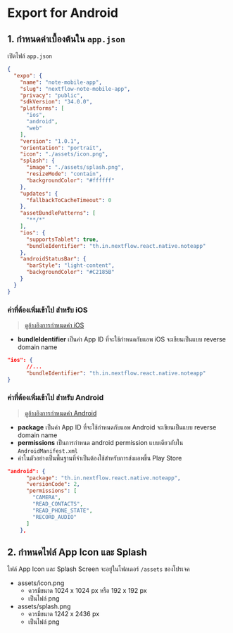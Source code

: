
# Export for Android 

## 1. กำหนดค่าเบื้องต้นใน `app.json`

เปิดไฟล์ `app.json` 

```json
{
  "expo": {
    "name": "note-mobile-app",
    "slug": "nextflow-note-mobile-app",
    "privacy": "public",
    "sdkVersion": "34.0.0",
    "platforms": [
      "ios",
      "android",
      "web"
    ],
    "version": "1.0.1",
    "orientation": "portrait",
    "icon": "./assets/icon.png",
    "splash": {
      "image": "./assets/splash.png",
      "resizeMode": "contain",
      "backgroundColor": "#ffffff"
    },
    "updates": {
      "fallbackToCacheTimeout": 0
    },
    "assetBundlePatterns": [
      "**/*"
    ],
    "ios": {
      "supportsTablet": true,
      "bundleIdentifier": "th.in.nextflow.react.native.noteapp"
    },
    "androidStatusBar": {
      "barStyle": "light-content",
      "backgroundColor": "#C2185B"
    }
  }
}
```

### ค่าที่ต้องเพิ่มเข้าไป สำหรับ iOS 

> [ดูอ้างอิงการกำหนดค่า iOS](https://docs.expo.io/versions/latest/workflow/configuration/#ios)

- **bundleIdentifier** เป็นค่า App ID ที่จะใช้กำหนดกับแอพ iOS จะเขียนเป็นแบบ reverse domain name

```json
"ios": {
      //...
      "bundleIdentifier": "th.in.nextflow.react.native.noteapp"
}
```


### ค่าที่ต้องเพิ่มเข้าไป สำหรับ Android  

> [ดูอ้างอิงการกำหนดค่า Android](https://docs.expo.io/versions/latest/workflow/configuration/#android)

- **package** เป็นค่า App ID ที่จะใช้กำหนดกับแอพ Android จะเขียนเป็นแบบ reverse domain name
- **permissions** เป็นการกำหนด android permission แบบเดียวกับใน `AndroidManifest.xml` 
- ค่าในตัวอย่างเป็นพื้นฐานที่จำเป็นต้องใช้สำหรับการส่งแอพขึ้น Play Store 

```json
"android": {
      "package": "th.in.nextflow.react.native.noteapp",
      "versionCode": 2,
      "permissions": [
        "CAMERA",
        "READ_CONTACTS",
        "READ_PHONE_STATE",
        "RECORD_AUDIO"
      ]
    },
```


## 2. กำหนดไฟล์ App Icon และ Splash 

ไฟล์ App Icon และ Splash Screen จะอยู่ในโฟลเดอร์​ `/assets` ของโปรเจค

- assets/icon.png 
    - ควรมีขนาด 1024 x 1024 px หรือ 192 x 192 px
    - เป็นไฟล์ png
- assets/splash.png 
    - ควรมีขนาด 1242 x 2436 px 
    - เป็นไฟล์ png 